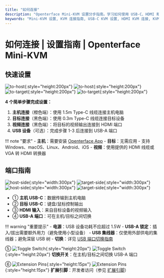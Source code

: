 ```yaml
---
title: "如何连接"
description: "Openterface Mini-KVM 设置分步指南。学习如何使用 USB-C、HDMI 和外设连接来连接您的主机电脑和目标设备。包含接口说明和重要设置提示。"
keywords: "Mini-KVM 设置, KVM 连接指南, USB-C KVM 设置, HDMI KVM 连接, KVM 安装指南, 电脑外设设置, USB 设备连接, KVM 接口指南, 无头电脑设置, KVM 配置"
---
```


# **如何连接** | 设置指南 | Openterface Mini-KVM

## 快速设置

![to-host](https://assets.openterface.com/images/product/to-host.svg#only-light){:style="height:200px"} ![to-host](https://assets.openterface.com/images/product/to-host_1.svg#only-dark){:style="height:200px"}
![to-target](https://assets.openterface.com/images/product/to-target.svg#only-light){:style="height:200px"} ![to-target](https://assets.openterface.com/images/product/to-target_1.svg#only-dark){:style="height:200px"}

**4 个简单步骤完成设置：**

1. **主机连接**（橙色端）：使用 1.5m Type-C 线缆连接主机电脑
2. **目标连接**（黑色端）：使用 0.3m Type-C 线缆连接目标设备
3. **视频连接**（黑色端）：将目标的视频输出连接到 HDMI 端口
4. **USB 设备**（可选）：完成步骤 1-3 后连接到 USB-A 端口

!!! note "要求" - **主机**：需要安装 [Openterface App](/app) - **目标**：无需应用 - 支持 Windows、macOS、Linux、Android、iOS - **视频**：使用提供的 HDMI 线缆或 VGA 转 HDMI 转换器

## 端口指南

![host-side](https://assets.openterface.com/images/product/host-htc.svg#only-light){:style="width:300px"} ![target-side](https://assets.openterface.com/images/product/target-htc.svg#only-light){:style="width:300px"}
![host-side](https://assets.openterface.com/images/product/host-htc_1.svg#only-dark){:style="width:300px"} ![target-side](https://assets.openterface.com/images/product/target-htc_1.svg#only-dark){:style="width:300px"}

- ① **主机 USB-C**：数据传输到主机电脑
- ② **目标 USB-C**：键盘/鼠标控制输出
- ③ **HDMI 输入**：来自目标设备的视频输入
- ④ **USB-A 端口**：可在主机/目标之间切换

!!! warning "重要提示" - **电源**：USB 设备功耗不应超过 1.5W - **USB-A 锁定**：插入/拔出需要额外用力（避免使用小型设备） - **USB 集线器**：仅使用外部供电的集线器；避免深层 USB 树 - **切换**：详见 [USB 端口切换指南](../usb-switch)

⑤ ![Toggle Switch](https://assets.openterface.com/images/shell-icons/toggle-h-t.svg#only-light){:style="height:20px"} ![Toggle Switch](https://assets.openterface.com/images/shell-icons/toggle-h-t_1.svg#only-dark){:style="height:20px"} **切换开关**：在主机/目标之间切换 USB-A 端口

⑥ ![Extension Pins](https://assets.openterface.com/images/shell-icons/pins.svg#only-light){:style="height:15px"} ![Extension Pins](https://assets.openterface.com/images/shell-icons/pins_1.svg#only-dark){:style="height:15px"} **扩展引脚**：开发者访问（参见 [扩展引脚](../extension-pins)）
